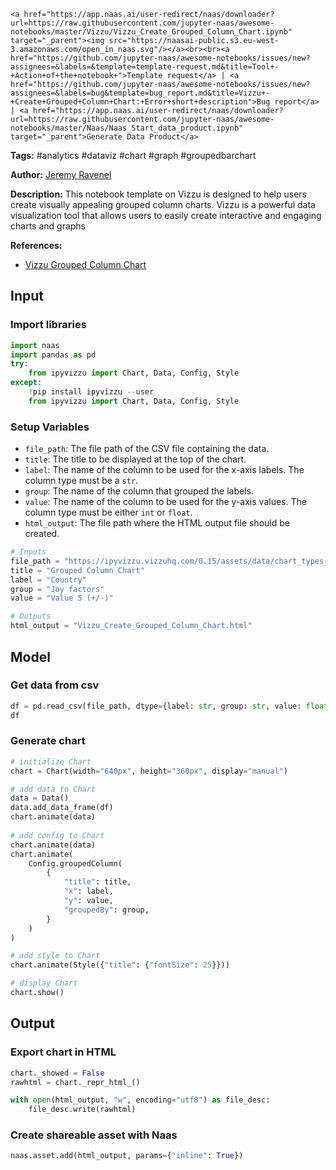     <a href="https://app.naas.ai/user-redirect/naas/downloader?url=https://raw.githubusercontent.com/jupyter-naas/awesome-notebooks/master/Vizzu/Vizzu_Create_Grouped_Column_Chart.ipynb" target="_parent"><img src="https://naasai-public.s3.eu-west-3.amazonaws.com/open_in_naas.svg"/></a><br><br><a href="https://github.com/jupyter-naas/awesome-notebooks/issues/new?assignees=&labels=&template=template-request.md&title=Tool+-+Action+of+the+notebook+">Template request</a> | <a href="https://github.com/jupyter-naas/awesome-notebooks/issues/new?assignees=&labels=bug&template=bug_report.md&title=Vizzu+-+Create+Grouped+Column+Chart:+Error+short+description">Bug report</a> | <a href="https://app.naas.ai/user-redirect/naas/downloader?url=https://raw.githubusercontent.com/jupyter-naas/awesome-notebooks/master/Naas/Naas_Start_data_product.ipynb" target="_parent">Generate Data Product</a>

**Tags:** #analytics #dataviz #chart #graph #groupedbarchart

**Author:** [Jeremy Ravenel](https://www.linkedin.com/in/jeremyravenel/)

**Description:** This notebook template on Vizzu is designed to help users create visually appealing grouped column charts. Vizzu is a powerful data visualization tool that allows users to easily create interactive and engaging charts and graphs

**References:**
- [Vizzu Grouped Column Chart](https://ipyvizzu.vizzuhq.com/latest/examples/presets/03_C_R_grouped_column_negative/)

## Input

### Import libraries


```python
import naas
import pandas as pd
try:
    from ipyvizzu import Chart, Data, Config, Style
except:
    !pip install ipyvizzu --user
    from ipyvizzu import Chart, Data, Config, Style
```

### Setup Variables
- `file_path`: The file path of the CSV file containing the data.
- `title`: The title to be displayed at the top of the chart.
- `label`: The name of the column to be used for the x-axis labels. The column type must be a `str`.
- `group`: The name of the column that grouped the labels.
- `value`: The name of the column to be used for the y-axis values. The column type must be either `int` or `float`.
- `html_output`: The file path where the HTML output file should be created.


```python
# Inputs
file_path = "https://ipyvizzu.vizzuhq.com/0.15/assets/data/chart_types_eu_data_6.csv"
title = "Grouped Column Chart"
label = "Country"
group = "Joy factors"
value = "Value 5 (+/-)"

# Outputs
html_output = "Vizzu_Create_Grouped_Column_Chart.html"
```

## Model

### Get data from csv


```python
df = pd.read_csv(file_path, dtype={label: str, group: str, value: float})
df
```

### Generate chart


```python
# initialize Chart
chart = Chart(width="640px", height="360px", display="manual")

# add data to Chart
data = Data()
data.add_data_frame(df)
chart.animate(data)
 
# add config to Chart
chart.animate(data)
chart.animate(
    Config.groupedColumn(
        {
            "title": title,
            "x": label,
            "y": value,
            "groupedBy": group,
        }
    )
)

# add style to Chart
chart.animate(Style({"title": {"fontSize": 25}}))

# display Chart
chart.show()
```

## Output

### Export chart in HTML


```python
chart._showed = False
rawhtml = chart._repr_html_()

with open(html_output, "w", encoding="utf8") as file_desc:
    file_desc.write(rawhtml)
```

### Create shareable asset with Naas


```python
naas.asset.add(html_output, params={"inline": True})
```


```python

```
